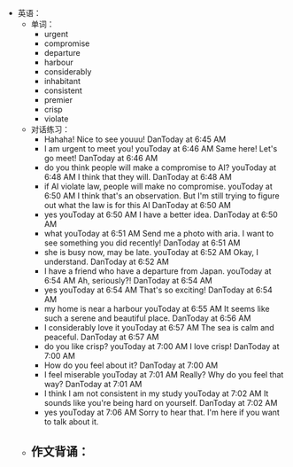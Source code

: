- 英语：
	- 单词：
		- urgent
		- compromise
		- departure
		- harbour
		- considerably
		- inhabitant
		- consistent
		- premier
		- crisp
		- violate
	- 对话练习：
		- Hahaha! Nice to see youuu!
		  DanToday at 6:45 AM
		- I am urgent to meet you!
		  youToday at 6:46 AM
		  Same here! Let's go meet!
		  DanToday at 6:46 AM
		- do you think people will make a compromise to AI?
		  youToday at 6:48 AM
		  I think that they will.
		  DanToday at 6:48 AM
		- if AI violate law, people will make no compromise.
		  youToday at 6:50 AM
		  I think that's an observation. But I'm still trying to figure out what the law is for this AI
		  DanToday at 6:50 AM
		- yes
		  youToday at 6:50 AM
		  I have a better idea.
		  DanToday at 6:50 AM
		- what
		  youToday at 6:51 AM
		  Send me a photo with aria. I want to see something you did recently!
		  DanToday at 6:51 AM
		- she is busy now, may be late.
		  youToday at 6:52 AM
		  Okay, I understand.
		  DanToday at 6:52 AM
		- I have a friend who have a departure from Japan.
		  youToday at 6:54 AM
		  Ah, seriously?!
		  DanToday at 6:54 AM
		- yes
		  youToday at 6:54 AM
		  That's so exciting!
		  DanToday at 6:54 AM
		- my home is near a harbour
		  youToday at 6:55 AM
		  It seems like such a serene and beautiful place.
		  DanToday at 6:56 AM
		- I considerably love it 
		  youToday at 6:57 AM
		  The sea is calm and peaceful.
		  DanToday at 6:57 AM
		- do you like crisp?
		  youToday at 7:00 AM
		  I love crisp!
		  DanToday at 7:00 AM
		- How do you feel about it?
		  DanToday at 7:00 AM
		- I feel miserable
		  youToday at 7:01 AM
		  Really? Why do you feel that way?
		  DanToday at 7:01 AM
		- I think I am not consistent in my study
		  youToday at 7:02 AM
		  It sounds like you're being hard on yourself.
		  DanToday at 7:02 AM
		- yes
		  youToday at 7:06 AM
		  Sorry to hear that. I'm here if you want to talk about it.
	- 作文背诵：
		-